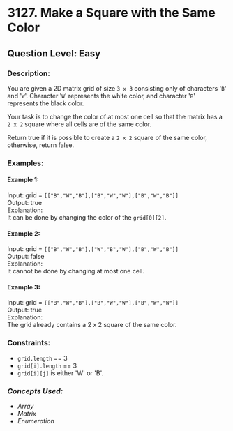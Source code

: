 # 3127. Make a Square with the Same Color
## Question Level: Easy
### Description:
You are given a 2D matrix grid of size `3 x 3` consisting only of characters '`B`' and '`W`'. Character '`W`' represents the white color, and character '`B`' represents the black color.

Your task is to change the color of at most one cell so that the matrix has a `2 x 2` square where all cells are of the same color.

Return true if it is possible to create a `2 x 2` square of the same color, otherwise, return false.

### Examples:
#### Example 1:
 
Input: grid = `[["B","W","B"],["B","W","W"],["B","W","B"]]`<br>
Output: true<br>
Explanation:<br>
It can be done by changing the color of the `grid[0][2]`.<br>

#### Example 2: 
 
Input: grid = `[["B","W","B"],["W","B","W"],["B","W","B"]]`<br>
Output: false<br>
Explanation:<br>
It cannot be done by changing at most one cell.<br>

#### Example 3: 
 
Input: grid = `[["B","W","B"],["B","W","W"],["B","W","W"]]`<br>
Output: true<br>
Explanation:<br>
The grid already contains a 2 x 2 square of the same color.<br>

### Constraints:

- `grid.length` == 3
- `grid[i].length` == 3
- `grid[i][j]` is either 'W' or 'B'.


### <i>Concepts Used:
- Array
- Matrix
- Enumeration </i>
